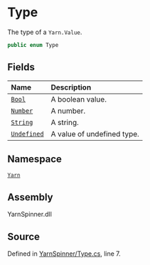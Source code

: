 # Type

The type of a `Yarn.Value`.

```csharp
public enum Type
```

## Fields

| Name | Description |
| :--- | :--- |
| [`Bool`](type.bool.md) | A boolean value. |
| [`Number`](type.number.md) | A number. |
| [`String`](type.string.md) | A string. |
| [`Undefined`](type.undefined.md) | A value of undefined type. |

## Namespace

[`Yarn`](../)

## Assembly

YarnSpinner.dll

## Source

Defined in [YarnSpinner/Type.cs](https://github.com/YarnSpinnerTool/YarnSpinner//blob/develop/YarnSpinner/Type.cs#L7), line 7.

